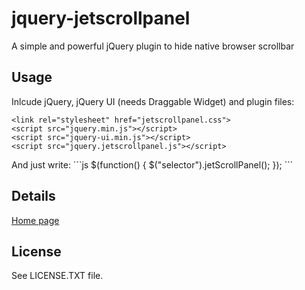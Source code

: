 jquery-jetscrollpanel
=====================
<p>A simple and powerful jQuery plugin to hide native browser scrollbar</p>

<h2>Usage</h2>
Inlcude jQuery, jQuery UI (needs Draggable Widget) and plugin files:
<pre class='highlight'><code>&lt;link rel="stylesheet" href="jetscrollpanel.css"&gt;
&lt;script src="jquery.min.js"&gt;&lt;/script&gt;
&lt;script src="jquery-ui.min.js"&gt;&lt;/script&gt;
&lt;script src="jquery.jetscrollpanel.js"&gt;&lt;/script&gt;</code></pre>
And just write:
```js
$(function() { $("selector").jetScrollPanel(); });
```

<h2>Details</h2>
<a href='http://rashfty.github.com/jquery-jetscrollpanel/'>Home page</a>

<h2>License</h2>
See LICENSE.TXT file.

